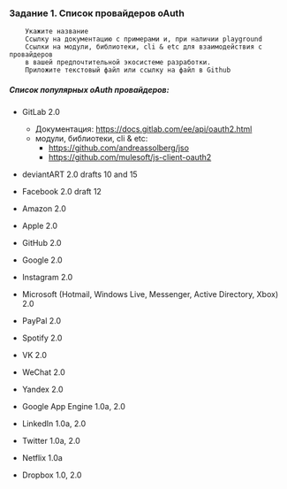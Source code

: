 ### Задание 1. Список провайдеров oAuth
          
        Укажите название
        Ссылку на документацию с примерами и, при наличии playground
        Ссылки на модули, библиотеки, cli & etc для взаимодействия с провайдеров
        в вашей предпочтительной экосистеме разработки.
        Приложите текстовый файл или ссылку на файл в Github

##### Список популярных oAuth провайдеров: 

* GitLab 2.0
  * Документация: https://docs.gitlab.com/ee/api/oauth2.html
  * модули, библиотеки, cli & etc:
    * https://github.com/andreassolberg/jso
    * https://github.com/mulesoft/js-client-oauth2
  
* deviantART 2.0 drafts 10 and 15	
* Facebook 2.0 draft 12
* Amazon 2.0
* Apple 2.0
* GitHub 2.0
* Google 2.0
* Instagram 2.0
* Microsoft (Hotmail, Windows Live, Messenger, Active Directory, Xbox) 2.0
* PayPal 2.0	
* Spotify 2.0
* VK 2.0
* WeChat 2.0 
* Yandex 2.0	
* Google App Engine 1.0a, 2.0
* LinkedIn 1.0a, 2.0
* Twitter 1.0a, 2.0
* Netflix 1.0a
* Dropbox 1.0, 2.0	
